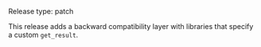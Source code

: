 Release type: patch

This release adds a backward compatibility layer with libraries
that specify a custom `get_result`.
